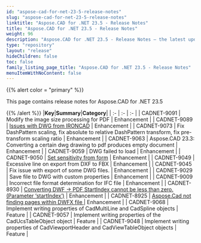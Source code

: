 ```yaml
---
id: "aspose-cad-for-net-23-5-release-notes"
slug: "aspose-cad-for-net-23-5-release-notes"
linktitle: "Aspose.CAD for .NET 23.5 - Release Notes"
title: "Aspose.CAD for .NET 23.5 - Release Notes"
weight: 96
description: "Aspose.CAD for .NET 23.5 - Release Notes – the latest updates and fixes."
type: "repository"
layout: "release"
hideChildren: false
toc: false
family_listing_page_title: "Aspose.CAD for .NET 23.5 - Release Notes"
menuItemWithNoContent: false
---
```


{{% alert color = "primary" %}}

This page contains release notes for Aspose.CAD for .NET 23.5

{{% /alert %}}
|**Key**|**Summary**|**Category**|
| :- | :- | :- |
| CADNET-9091 | Modify the image size processing for PDF | Enhancement |
| CADNET-9089 | [Issues with DWG from IRONCAD](https://forum.aspose.com/t/aspose-cad-dwg-pdf-tif-autocad/263542) | Enhancement |
| CADNET-9073 | Fix DashPattern scaling, fix absolute to relative DashPattern transform, fix pre-transform scaling ratio | Enhancement |
| CADNET-9063 | Aspose.CAD 23.3: Converting a certain dwg drawing to pdf produces empty document | Enhancement |
| CADNET-9059 | DWG failed to load | Enhancement |
| CADNET-9050 | [Set sensitivity from form](https://forum.aspose.com/t/test-topic-to-check-notifications-aspose-cad/237723) | Enhancement |
| CADNET-9049 | Excessive line on export from DXF to FBX | Enhancement |
| CADNET-9045 | Fix issue with export of some DWG files. | Enhancement |
| CADNET-9029 | Save file to DWG with custom properties | Enhancement |
| CADNET-9009 | Incorrect file format determination for IFC file | Enhancement |
| CADNET-8930 | [Converting DWF -> PDF StartIndex cannot be less than zero. (Parameter ‘startIndex’)](https://forum.aspose.com/t/converting-dwf-pdf-startindex-cannot-be-less-than-zero-parameter-startindex/257681) | Enhancement |
| CADNET-8925 | [Aspose.Cad not finding pages within DWFX file ](https://forum.aspose.com/t/aspose-cad-not-finding-pages-within-dwfx-file/257411) | Enhancement |
| CADNET-9068 | Implement writing properties of CadMultiLine and CadSpline objects | Feature |
| CADNET-9057 | Implement writing properties of the CadUcsTableObject object | Feature |
| CADNET-9048 | Implement writing properties of CadViewportHeader and CadViewTableObject objects | Feature |
